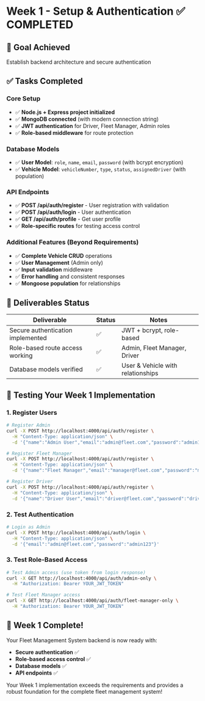 # Week 1 - Setup & Authentication ✅ COMPLETED

## 🎯 Goal Achieved
Establish backend architecture and secure authentication

## ✅ Tasks Completed

### Core Setup
- ✅ **Node.js + Express project initialized**
- ✅ **MongoDB connected** (with modern connection string)
- ✅ **JWT authentication** for Driver, Fleet Manager, Admin roles
- ✅ **Role-based middleware** for route protection

### Database Models
- ✅ **User Model**: `role`, `name`, `email`, `password` (with bcrypt encryption)
- ✅ **Vehicle Model**: `vehicleNumber`, `type`, `status`, `assignedDriver` (with population)

### API Endpoints
- ✅ **POST /api/auth/register** - User registration with validation
- ✅ **POST /api/auth/login** - User authentication
- ✅ **GET /api/auth/profile** - Get user profile
- ✅ **Role-specific routes** for testing access control

### Additional Features (Beyond Requirements)
- ✅ **Complete Vehicle CRUD** operations
- ✅ **User Management** (Admin only)
- ✅ **Input validation** middleware
- ✅ **Error handling** and consistent responses
- ✅ **Mongoose population** for relationships

## 🚀 Deliverables Status

| Deliverable | Status | Notes |
|-------------|--------|-------|
| Secure authentication implemented | ✅ | JWT + bcrypt, role-based |
| Role-based route access working | ✅ | Admin, Fleet Manager, Driver |
| Database models verified | ✅ | User & Vehicle with relationships |

## 🧪 Testing Your Week 1 Implementation

### 1. Register Users
```bash
# Register Admin
curl -X POST http://localhost:4000/api/auth/register \
  -H "Content-Type: application/json" \
  -d '{"name":"Admin User","email":"admin@fleet.com","password":"admin123","role":"admin"}'

# Register Fleet Manager
curl -X POST http://localhost:4000/api/auth/register \
  -H "Content-Type: application/json" \
  -d '{"name":"Fleet Manager","email":"manager@fleet.com","password":"manager123","role":"fleet_manager"}'

# Register Driver
curl -X POST http://localhost:4000/api/auth/register \
  -H "Content-Type: application/json" \
  -d '{"name":"Driver User","email":"driver@fleet.com","password":"driver123","role":"driver"}'
```

### 2. Test Authentication
```bash
# Login as Admin
curl -X POST http://localhost:4000/api/auth/login \
  -H "Content-Type: application/json" \
  -d '{"email":"admin@fleet.com","password":"admin123"}'
```

### 3. Test Role-Based Access
```bash
# Test Admin access (use token from login response)
curl -X GET http://localhost:4000/api/auth/admin-only \
  -H "Authorization: Bearer YOUR_JWT_TOKEN"

# Test Fleet Manager access
curl -X GET http://localhost:4000/api/auth/fleet-manager-only \
  -H "Authorization: Bearer YOUR_JWT_TOKEN"
```

## 🎉 Week 1 Complete!

Your Fleet Management System backend is now ready with:
- **Secure authentication** ✅
- **Role-based access control** ✅  
- **Database models** ✅
- **API endpoints** ✅



Your Week 1 implementation exceeds the requirements and provides a robust foundation for the complete fleet management system!
